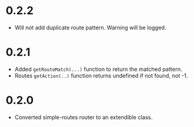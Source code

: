 0.2.2
======

* Will not add duplicate route pattern. Warning will be logged.

0.2.1
======

* Added `getRouteMatch(...)` function to return the matched pattern.
* Routes `getAction(..)` function returns undefined if not found, not -1.


0.2.0
======

* Converted simple-routes router to an extendible class.
